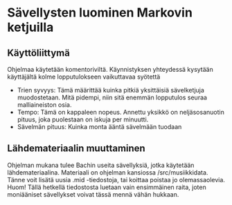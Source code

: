 # Sävellysten luominen Markovin ketjuilla

## Käyttöliittymä

Ohjelmaa käytetään komentoriviltä. Käynnistyksen yhteydessä kysytään käyttäjältä kolme lopputulokseen vaikuttavaa syötettä
- Trien syvyys: Tämä määrittää kuinka pitkiä yksittäisiä sävelketjuja muodostetaan. Mitä pidempi, niin sitä enemmän lopputulos seuraa malliaineiston osia.
- Tempo: Tämä on kappaleen nopeus. Annettu yksikkö on neljäsosanuotin pituus, joka puolestaan on iskuja per minuutti.
- Sävelmän pituus: Kuinka monta ääntä sävelmään tuodaan

## Lähdemateriaalin muuttaminen

Ohjelman mukana tulee Bachin useita sävellyksiä, jotka käytetään lähdemateriaalina. Materiaali on ohjelman kansiossa /src/musiikkidata. Tänne voit lisätä uusia .mid -tiedostoja, tai koittaa poistaa jo olemassaolevia. Huom! Tällä hetkellä tiedostosta luetaan vain ensimmäinen raita, joten moniääniset sävellykset voivat tässä mennä vähän hukkaan.
